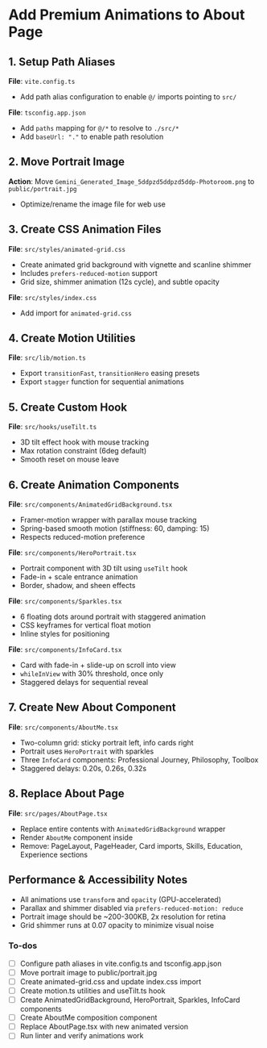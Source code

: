 <!-- c6301c4a-294b-4eba-ba26-19fbef570387 9584303c-1643-4faf-9672-e2196300f576 -->
# Add Premium Animations to About Page

## 1. Setup Path Aliases

**File**: `vite.config.ts`

- Add path alias configuration to enable `@/` imports pointing to `src/`

**File**: `tsconfig.app.json`

- Add `paths` mapping for `@/*` to resolve to `./src/*`
- Add `baseUrl: "."` to enable path resolution

## 2. Move Portrait Image

**Action**: Move `Gemini_Generated_Image_5ddpzd5ddpzd5ddp-Photoroom.png` to `public/portrait.jpg`

- Optimize/rename the image file for web use

## 3. Create CSS Animation Files

**File**: `src/styles/animated-grid.css`

- Create animated grid background with vignette and scanline shimmer
- Includes `prefers-reduced-motion` support
- Grid size, shimmer animation (12s cycle), and subtle opacity

**File**: `src/styles/index.css`

- Add import for `animated-grid.css`

## 4. Create Motion Utilities

**File**: `src/lib/motion.ts`

- Export `transitionFast`, `transitionHero` easing presets
- Export `stagger` function for sequential animations

## 5. Create Custom Hook

**File**: `src/hooks/useTilt.ts`

- 3D tilt effect hook with mouse tracking
- Max rotation constraint (6deg default)
- Smooth reset on mouse leave

## 6. Create Animation Components

**File**: `src/components/AnimatedGridBackground.tsx`

- Framer-motion wrapper with parallax mouse tracking
- Spring-based smooth motion (stiffness: 60, damping: 15)
- Respects reduced-motion preference

**File**: `src/components/HeroPortrait.tsx`

- Portrait component with 3D tilt using `useTilt` hook
- Fade-in + scale entrance animation
- Border, shadow, and sheen effects

**File**: `src/components/Sparkles.tsx`

- 6 floating dots around portrait with staggered animation
- CSS keyframes for vertical float motion
- Inline styles for positioning

**File**: `src/components/InfoCard.tsx`

- Card with fade-in + slide-up on scroll into view
- `whileInView` with 30% threshold, once only
- Staggered delays for sequential reveal

## 7. Create New About Component

**File**: `src/components/AboutMe.tsx`

- Two-column grid: sticky portrait left, info cards right
- Portrait uses `HeroPortrait` with sparkles
- Three `InfoCard` components: Professional Journey, Philosophy, Toolbox
- Staggered delays: 0.20s, 0.26s, 0.32s

## 8. Replace About Page

**File**: `src/pages/AboutPage.tsx`

- Replace entire contents with `AnimatedGridBackground` wrapper
- Render `AboutMe` component inside
- Remove: PageLayout, PageHeader, Card imports, Skills, Education, Experience sections

## Performance & Accessibility Notes

- All animations use `transform` and `opacity` (GPU-accelerated)
- Parallax and shimmer disabled via `prefers-reduced-motion: reduce`
- Portrait image should be ~200-300KB, 2x resolution for retina
- Grid shimmer runs at 0.07 opacity to minimize visual noise

### To-dos

- [ ] Configure path aliases in vite.config.ts and tsconfig.app.json
- [ ] Move portrait image to public/portrait.jpg
- [ ] Create animated-grid.css and update index.css import
- [ ] Create motion.ts utilities and useTilt.ts hook
- [ ] Create AnimatedGridBackground, HeroPortrait, Sparkles, InfoCard components
- [ ] Create AboutMe composition component
- [ ] Replace AboutPage.tsx with new animated version
- [ ] Run linter and verify animations work